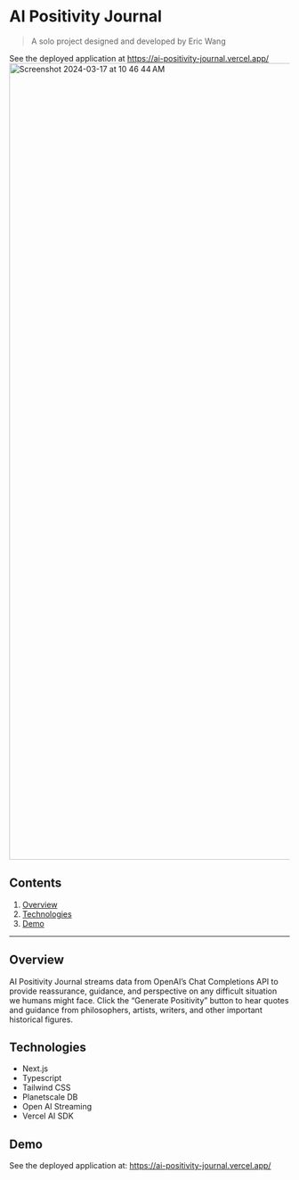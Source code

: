 # AI Positivity Journal

> A solo project designed and developed by Eric Wang

See the deployed application at https://ai-positivity-journal.vercel.app/
<img width="1429" alt="Screenshot 2024-03-17 at 10 46 44 AM" src="https://github.com/ewang0/ai-positivity-journal/assets/87143658/5cc68809-0157-4153-8fd1-01327af5a05b">

## Contents

1. [Overview](#overview)
4. [Technologies](#technologies)
5. [Demo](#demo)
---

## Overview

AI Positivity Journal streams data from OpenAI’s Chat Completions API to provide reassurance, guidance, and perspective on any difficult situation we humans might face. Click the “Generate Positivity” button to hear quotes and guidance from philosophers, artists, writers, and other important historical figures.

## Technologies

  - Next.js
  - Typescript
  - Tailwind CSS
  - Planetscale DB
  - Open AI Streaming
  - Vercel AI SDK

## Demo

See the deployed application at: https://ai-positivity-journal.vercel.app/
